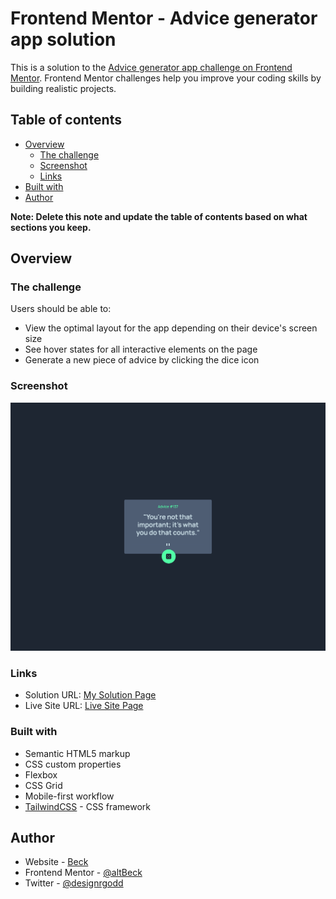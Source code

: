 # Frontend Mentor - Advice generator app solution

This is a solution to the [Advice generator app challenge on Frontend Mentor](https://www.frontendmentor.io/challenges/advice-generator-app-QdUG-13db). Frontend Mentor challenges help you improve your coding skills by building realistic projects.

## Table of contents

- [Overview](#overview)
  - [The challenge](#the-challenge)
  - [Screenshot](#screenshot)
  - [Links](#links)
- [Built with](#built-with)
- [Author](#author)


**Note: Delete this note and update the table of contents based on what sections you keep.**

## Overview

### The challenge

Users should be able to:

- View the optimal layout for the app depending on their device's screen size
- See hover states for all interactive elements on the page
- Generate a new piece of advice by clicking the dice icon

### Screenshot

![](./src/images/127.0.0.1_5500_src_.png)


### Links

- Solution URL: [My Solution Page](https://www.frontendmentor.io/solutions/advice-genrator-built-using-tailwindcss-tZaHk53dcz)
- Live Site URL: [Live Site Page](https://advice-beck.netlify.app)


### Built with

- Semantic HTML5 markup
- CSS custom properties
- Flexbox
- CSS Grid
- Mobile-first workflow
- [TailwindCSS](https://tailwindcss.com/) - CSS framework


## Author

- Website - [Beck](https://www.bekanno.com)
- Frontend Mentor - [@altBeck](https://www.frontendmentor.io/profile/altBeck)
- Twitter - [@designrgodd](https://www.twitter.com/designrgodd)


